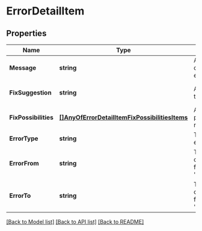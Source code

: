 # ErrorDetailItem

## Properties
Name | Type | Description | Notes
------------ | ------------- | ------------- | -------------
**Message** | **string** | A short description on error cause. | [default to null]
**FixSuggestion** | **string** | A hint to resolve the error. | [optional] [default to null]
**FixPossibilities** | [**[]AnyOfErrorDetailItemFixPossibilitiesItems**](.md) | A list of fix possibilities to resolve the error. | [default to null]
**ErrorType** | **string** | The type of the error. | [default to null]
**ErrorFrom** | **string** | The start position of the error in format &#x27;lineNum:charIdx&#x27;. | [default to null]
**ErrorTo** | **string** | The end position of the error in format &#x27;lineNum:charIdx&#x27;. | [default to null]

[[Back to Model list]](../README.md#documentation-for-models) [[Back to API list]](../README.md#documentation-for-api-endpoints) [[Back to README]](../README.md)

